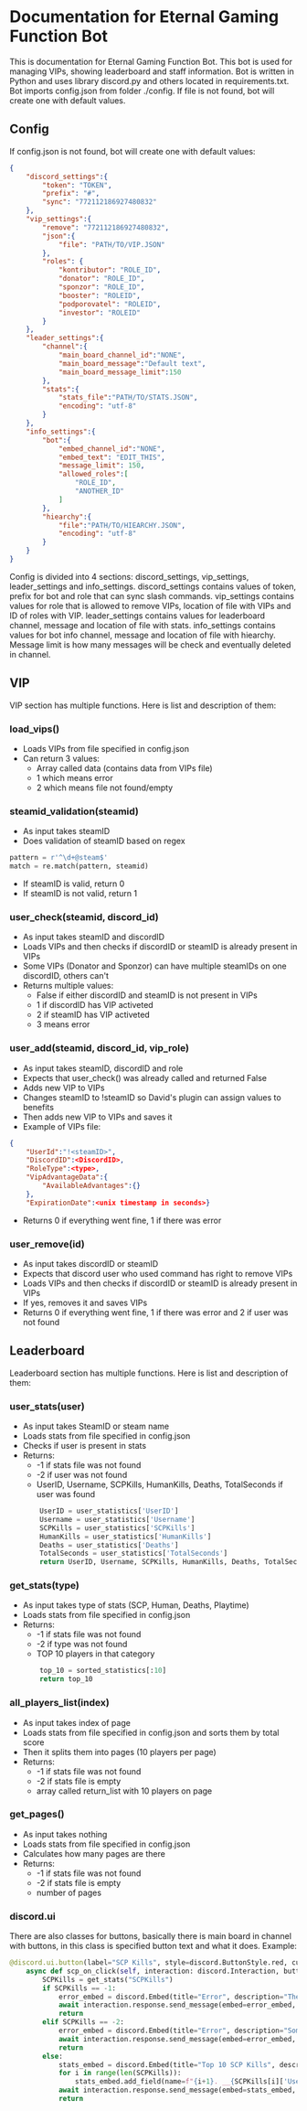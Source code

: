# Documentation for Eternal Gaming Function Bot

This is documentation for Eternal Gaming Function Bot. This bot is used for managing VIPs, showing leaderboard and staff information. Bot is written in Python and uses library discord.py and others located in requirements.txt. Bot imports config.json from folder ./config. If file is not found, bot will create one with default values.

## Config

If config.json is not found, bot will create one with default values:
```json
{
    "discord_settings":{
        "token": "TOKEN",
        "prefix": "#",
        "sync": "772112186927480832"
    },
    "vip_settings":{
        "remove": "772112186927480832",
        "json":{
            "file": "PATH/TO/VIP.JSON"
        },
        "roles": {
            "kontributor": "ROLE_ID",
            "donator": "ROLE_ID",
            "sponzor": "ROLE_ID",
            "booster": "ROLEID",
            "podporovatel": "ROLEID",
            "investor": "ROLEID"
        }
    },
    "leader_settings":{
        "channel":{
            "main_board_channel_id":"NONE",
            "main_board_message":"Default text",
            "main_board_message_limit":150
        },
        "stats":{
            "stats_file":"PATH/TO/STATS.JSON",
            "encoding": "utf-8"
        }
    },
    "info_settings":{
        "bot":{
            "embed_channel_id":"NONE",
            "embed_text": "EDIT_THIS",
            "message_limit": 150,
            "allowed_roles":[
                "ROLE_ID",
                "ANOTHER_ID"
            ]
        },
        "hiearchy":{
            "file":"PATH/TO/HIEARCHY.JSON",
            "encoding": "utf-8"
        }
    }
}
```

Config is divided into 4 sections: discord_settings, vip_settings, leader_settings and info_settings. discord_settings contains values of token, prefix for bot and role that can sync slash commands. vip_settings contains values for role that is allowed to remove VIPs, location of file with VIPs and ID of roles with VIP. leader_settings contains values for leaderboard channel, message and location of file with stats. info_settings contains values for bot info channel, message and location of file with hiearchy. Message limit is how many messages will be check and eventually deleted in channel.

## VIP

VIP section has multiple functions. Here is list and description of them:

### load_vips()

- Loads VIPs from file specified in config.json
- Can return 3 values: <br>
    - Array called data (contains data from VIPs file) <br>
    - 1 which means error <br>
    - 2 which means file not found/empty

### steamid_validation(steamid)

- As input takes steamID
- Does validation of steamID based on regex 
```python
pattern = r'^\d+@steam$'
match = re.match(pattern, steamid)
```
- If steamID is valid, return 0
- If steamID is not valid, return 1

### user_check(steamid, discord_id)

- As input takes steamID and discordID
- Loads VIPs and then checks if discordID or steamID is already present in VIPs
- Some VIPs (Donator and Sponzor) can have multiple steamIDs on one discordID, others can't
- Returns multiple values: <br>
    - False if either discordID and steamID is not present in VIPs <br>
    - 1 if discordID has VIP activeted <br>
    - 2 if steamID has VIP activeted <br>
    - 3 means error <br>

### user_add(steamid, discord_id, vip_role)

- As input takes steamID, discordID and role
- Expects that user_check() was already called and returned False
- Adds new VIP to VIPs
- Changes steamID to !steamID so David's plugin can assign values to benefits
- Then adds new VIP to VIPs and saves it
- Example of VIPs file:
```json
{
    "UserId":"!<steamID>", 
    "DiscordID":<DiscordID>, 
    "RoleType":<type>, 
    "VipAdvantageData":{
        "AvailableAdvantages":{}
    }, 
    "ExpirationDate":<unix timestamp in seconds>}
```
- Returns 0 if everything went fine, 1 if there was error

### user_remove(id)

- As input takes discordID or steamID
- Expects that discord user who used command has right to remove VIPs
- Loads VIPs and then checks if discordID or steamID is already present in VIPs
- If yes, removes it and saves VIPs
- Returns 0 if everything went fine, 1 if there was error and 2 if user was not found


## Leaderboard

Leaderboard section has multiple functions. Here is list and description of them:

### user_stats(user)

- As input takes SteamID or steam name
- Loads stats from file specified in config.json
- Checks if user is present in stats
- Returns:
    - -1 if stats file was not found
    - -2 if user was not found
    - UserID, Username, SCPKills, HumanKills, Deaths, TotalSeconds if user was found
    ```python
        UserID = user_statistics['UserID']
        Username = user_statistics['Username']
        SCPKills = user_statistics['SCPKills']
        HumanKills = user_statistics['HumanKills']
        Deaths = user_statistics['Deaths']
        TotalSeconds = user_statistics['TotalSeconds']
        return UserID, Username, SCPKills, HumanKills, Deaths, TotalSeconds
    ```

### get_stats(type)

- As input takes type of stats (SCP, Human, Deaths, Playtime)
- Loads stats from file specified in config.json
- Returns:
    - -1 if stats file was not found
    - -2 if type was not found
    - TOP 10 players in that category
    ```python
        top_10 = sorted_statistics[:10]
        return top_10
    ```

### all_players_list(index)

- As input takes index of page
- Loads stats from file specified in config.json and sorts them by total score
- Then it splits them into pages (10 players per page)
- Returns:
    - -1 if stats file was not found
    - -2 if stats file is empty
    - array called return_list with 10 players on page

### get_pages()

- As input takes nothing
- Loads stats from file specified in config.json 
- Calculates how many pages are there
- Returns:
    - -1 if stats file was not found
    - -2 if stats file is empty
    - number of pages

### discord.ui

There are also classes for buttons, basically there is main board in channel with buttons, in this class is specified button text and what it does. Example:
```python  
@discord.ui.button(label="SCP Kills", style=discord.ButtonStyle.red, custom_id="scp")
    async def scp_on_click(self, interaction: discord.Interaction, button: discord.ui.button):
        SCPKills = get_stats("SCPKills")
        if SCPKills == -1:
            error_embed = discord.Embed(title="Error", description="There is something wrong with the config file, please contact the administrator", color=0xff0000)
            await interaction.response.send_message(embed=error_embed, ephemeral=True)
            return
        elif SCPKills == -2:
            error_embed = discord.Embed(title="Error", description="Something went wrong while getting the stats, please contact the administrator", color=0xff0000)
            await interaction.response.send_message(embed=error_embed, ephemeral=True)
            return
        else:
            stats_embed = discord.Embed(title="Top 10 SCP Kills", description="Tady je top 10 hráčů s nejvíce zabitymi SCP", color=0xff0000)
            for i in range(len(SCPKills)):
                stats_embed.add_field(name=f"{i+1}. __{SCPKills[i]['Username']}__", value=f"**SCP Kills:** {SCPKills[i]['SCPKills']}", inline=False)
            await interaction.response.send_message(embed=stats_embed, ephemeral=True)
            return
```
